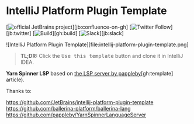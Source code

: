 # IntelliJ Platform Plugin Template

[![official JetBrains project](https://jb.gg/badges/official.svg)][jb:confluence-on-gh]
[![Twitter Follow](https://img.shields.io/twitter/follow/JBPlatform?style=flat)][jb:twitter]
[![Build](https://github.com/JetBrains/intellij-platform-plugin-template/workflows/Build/badge.svg)][gh:build]
[![Slack](https://img.shields.io/badge/Slack-%23intellij--platform--plugin--template-blue)][jb:slack]

![IntelliJ Platform Plugin Template][file:intellij-platform-plugin-template.png]

> **TL;DR:** Click the <kbd>Use this template</kbd> button and clone it in IntelliJ IDEA.

<!-- Plugin description -->
**Yarn Spinner LSP** based on [the LSP server by pappleby](https://github.com/pappleby/YarnSpinnerLanguageServer)[gh:template] article).

<!-- Plugin description end -->

Thanks to: 

https://github.com/JetBrains/intellij-platform-plugin-template
https://github.com/ballerina-platform/ballerina-lang
https://github.com/pappleby/YarnSpinnerLanguageServer
